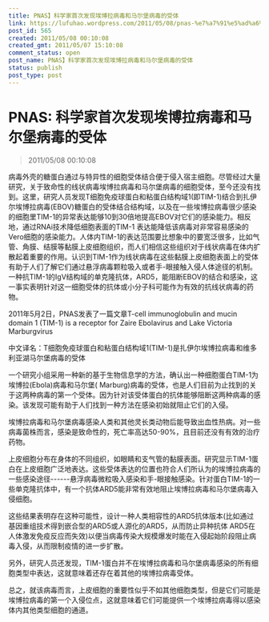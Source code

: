 ```yaml
---
title: PNAS】科学家首次发现埃博拉病毒和马尔堡病毒的受体
link: https://lufuhao.wordpress.com/2011/05/08/pnas-%e7%a7%91%e5%ad%a6%e5%ae%b6%e9%a6%96%e6%ac%a1%e5%8f%91%e7%8e%b0%e5%9f%83%e5%8d%9a%e6%8b%89%e7%97%85%e6%af%92%e5%92%8c%e9%a9%ac%e5%b0%94%e5%a0%a1%e7%97%85%e6%af%92%e7%9a%84%e5%8f%97%e4%bd%93/
post_id: 565
created: 2011/05/08 00:10:08
created_gmt: 2011/05/07 15:10:08
comment_status: open
post_name: PNAS】科学家首次发现埃博拉病毒和马尔堡病毒的受体
status: publish
post_type: post
---
```


# PNAS: 科学家首次发现埃博拉病毒和马尔堡病毒的受体

> 2011/05/08 00:10:08

 

病毒外壳的糖蛋白通过与特异性的细胞受体结合便于侵入宿主细胞。尽管经过大量研究，关于致命性的线状病毒埃博拉病毒和马尔堡病毒的细胞受体，至今还没有找到。这里，研究人员发现T细胞免疫球蛋白和粘蛋白结构域1(即TIM-1)结合到扎伊尔埃博拉病毒(EBOV)糖蛋白的受体结合结构域，以及在一些埃博拉病毒很少感染的细胞里TIM-1的异常表达能够10到30倍地提高EBOV对它们的感染能力。相反地，通过RNAi技术降低细胞表面的TIM-1 表达能降低该病毒对非常容易感染的Vero细胞的感染能力。人体内TIM-1的表达范围要比想象中的要宽泛很多，比如气管、角膜、结膜等黏膜上皮细胞组织，而人们相信这些组织对于线状病毒在体内扩散起着重要的作用。认识到TIM-1作为线状病毒在这些黏膜上皮细胞表面上的受体有助于人们了解它们通过悬浮病毒颗粒吸入或者手-眼接触入侵人体途径的机制。一种抗TIM-1的IgV结构域的单克隆抗体，ARD5，能阻断EBOV的结合和感染，这一事实表明针对这一细胞受体的抗体或小分子科可能作为有效的抗线状病毒的药物。

2011年5月2日，PNAS发表了一篇文章T-cell immunoglobulin and mucin domain 1 (TIM-1) is a receptor for Zaire Ebolavirus and Lake Victoria Marburgvirus

中文译名：T细胞免疫球蛋白和粘蛋白结构域1(TIM-1)是扎伊尔埃博拉病毒和维多利亚湖马尔堡病毒的受体

一个研究小组采用一种新的基于生物信息学的方法，确认出一种细胞蛋白TIM-1为埃博拉(Ebola)病毒和马尔堡( Marburg)病毒的受体，也是人们目前为止找到的关于这两种病毒的第一个受体。因为针对该受体蛋白的抗体能够阻断这两种病毒的感染。该发现可能有助于人们找到一种方法在感染初始就阻止它们的入侵。

埃博拉病毒和马尔堡病毒感染人类和其他灵长类动物后能导致出血性热病。对一些病毒菌株而言，感染是致命性的，死亡率高达50-90%，且目前还没有有效的治疗药物。

上皮细胞分布在身体的不同组织，如眼睛和支气管的黏膜表面。研究显示TIM-1蛋白在上皮细胞广泛地表达。这些受体表达的位置也符合人们所认为的埃博拉病毒的一些感染途径------悬浮病毒微粒吸入感染和手-眼接触感染。针对蛋白TIM-1的一些单克隆抗体中，有一个抗体ARD5能非常有效地阻止埃博拉病毒和马尔堡病毒入侵细胞。

这些结果表明存在这种可能性，设计一种人类相容性的ARD5抗体版本(比如通过基因重组技术得到嵌合型的ARD5或人源化的ARD5，从而防止异种抗体 ARD5在人体激发免疫反应而失效)以便当病毒传染大规模爆发时能在入侵起始阶段阻止病毒入侵，从而限制疫情的进一步扩散。

另外，研究人员还发现，TIM-1蛋白并不在埃博拉病毒和马尔堡病毒感染的所有细胞类型中表达，这就意味着还存在着其他的埃博拉病毒受体。

总之，就该病毒而言，上皮细胞的重要性似乎不如其他细胞类型，但是它们可能是埃博拉病毒的第一个入侵位点，这就意味着它们可能提供一个埃博拉病毒得以感染体内其他类型细胞的通道。
